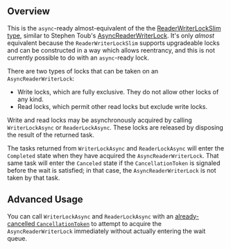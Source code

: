## Overview

This is the `async`-ready almost-equivalent of the the [ReaderWriterLockSlim type](https://docs.microsoft.com/en-us/dotnet/api/system.threading.readerwriterlockslim), similar to Stephen Toub's [AsyncReaderWriterLock](https://blogs.msdn.microsoft.com/pfxteam/2012/02/12/building-async-coordination-primitives-part-7-asyncreaderwriterlock/). It's only _almost_ equivalent because the `ReaderWriterLockSlim` supports upgradeable locks and can be constructed in a way which allows reentrancy, and this is not currently possible to do with an `async`-ready lock.

There are two types of locks that can be taken on an `AsyncReaderWriterLock`:
* Write locks, which are fully exclusive. They do not allow other locks of any kind.
* Read locks, which permit other read locks but exclude write locks.

Write and read locks may be asynchronously acquired by calling `WriterLockAsync` or `ReaderLockAsync`. These locks are released by disposing the result of the returned task.

The tasks returned from `WriterLockAsync` and `ReaderLockAsync` will enter the `Completed` state when they have acquired the `AsyncReaderWriterLock`. That same task will enter the `Canceled` state if the `CancellationToken` is signaled before the wait is satisfied; in that case, the `AsyncReaderWriterLock` is not taken by that task.

## Advanced Usage

You can call `WriterLockAsync` and `ReaderLockAsync` with an [already-cancelled `CancellationToken`](Cancellation.md) to attempt to acquire the `AsyncReaderWriterLock` immediately without actually entering the wait queue.
